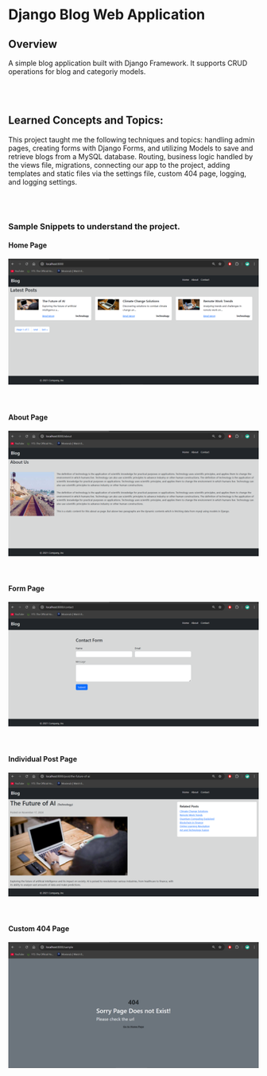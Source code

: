 # Django Blog Web Application

## Overview
A simple blog application built with Django Framework. It supports CRUD operations for blog and categoriy models.

<br><br>

## Learned Concepts and Topics:
This project taught me the following techniques and topics: handling admin pages, creating forms with Django Forms, and utilizing Models to save and retrieve blogs from a MySQL database. Routing, business logic handled by the views file, migrations, connecting our app to the project, adding templates and static files via the settings file, custom 404 page, logging, and logging settings.

<br><br>
### Sample Snippets to understand the project.
#### Home Page
![Home Page](https://github.com/Periyasamy107/Django_Blog_Project/blob/main/Sample%20Screenshots/Home%20Page.png)
<br><br><br>
#### About Page
![Home Page](https://github.com/Periyasamy107/Django_Blog_Project/blob/main/Sample%20Screenshots/About%20Page.png)
<br><br><br>
#### Form Page
![Home Page](https://github.com/Periyasamy107/Django_Blog_Project/blob/main/Sample%20Screenshots/Form%20Page.png)
<br><br><br>
#### Individual Post Page
![Home Page](https://github.com/Periyasamy107/Django_Blog_Project/blob/main/Sample%20Screenshots/Individual%20Post.png)
<br><br><br>
#### Custom 404 Page
![Home Page](https://github.com/Periyasamy107/Django_Blog_Project/blob/main/Sample%20Screenshots/Custom%20404%20Page.png)
<br><br><br>






